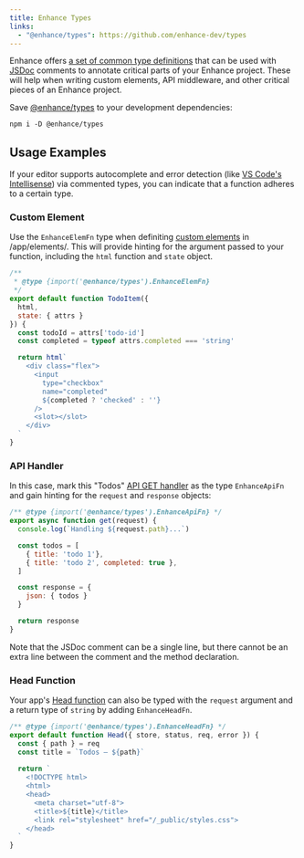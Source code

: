 ```yaml
---
title: Enhance Types
links:
  - "@enhance/types": https://github.com/enhance-dev/types
---
```


Enhance offers [a set of common type definitions](https://github.com/enhance-dev/types) that can be used with [JSDoc](https://jsdoc.app/) comments to annotate critical parts of your Enhance project.
These will help when writing custom elements, API middleware, and other critical pieces of an Enhance project.

Save [@enhance/types](https://github.com/enhance-dev/types) to your development dependencies:

```shell
npm i -D @enhance/types
```

## Usage Examples

If your editor supports autocomplete and error detection (like [VS Code's Intellisense](https://code.visualstudio.com/docs/editor/intellisense)) via commented types, you can indicate that a function adheres to a certain type.

### Custom Element

Use the `EnhanceElemFn` type when definiting [custom elements](/docs/learn/starter-project/elements) in /app/elements/. This will provide hinting for the argument passed to your function, including the `html` function and `state` object.

<doc-code filename="app/elements/todo-item.mjs" highlight="1:3-add" callout="6-state,11-html">

```javascript
/**
 * @type {import('@enhance/types').EnhanceElemFn}
 */
export default function TodoItem({
  html,
  state: { attrs }
}) {
  const todoId = attrs['todo-id']
  const completed = typeof attrs.completed === 'string'

  return html`
    <div class="flex">
      <input
        type="checkbox"
        name="completed"
        ${completed ? 'checked' : ''}
      />
      <slot></slot>
    </div>
  `
}
```

</doc-code>

### API Handler

In this case, mark this "Todos" [API GET handler](/docs/learn/starter-project/api) as the type `EnhanceApiFn` and gain hinting for the `request` and `response` objects:

<doc-code filename="app/api/todos.mjs" highlight="1-add" callout="2-request,14-response">

```javascript
/** @type {import('@enhance/types').EnhanceApiFn} */
export async function get(request) {
  console.log(`Handling ${request.path}...`)

  const todos = [
    { title: 'todo 1'},
    { title: 'todo 2', completed: true },
  ]

  const response = {
    json: { todos }
  }

  return response
}
```

</doc-code>

<doc-callout level="none" mark="🔎" thin>

Note that the JSDoc comment can be a single line, but there cannot be an extra line between the comment and the method declaration.

</doc-callout>

### Head Function

Your app's [Head function](/docs/learn/starter-project/head) can also be typed with the `request` argument and a return type of `string` by adding `EnhanceHeadFn`.

<doc-code filename="app/head.mjs" highlight="1-add" callout="2-request">

```javascript
/** @type {import('@enhance/types').EnhanceHeadFn} */
export default function Head({ store, status, req, error }) {
  const { path } = req
  const title = `Todos — ${path}`
  
  return `
    <!DOCTYPE html>
    <html>
    <head>
      <meta charset="utf-8">
      <title>${title}</title>
      <link rel="stylesheet" href="/_public/styles.css">
    </head>
  `
}
```

</doc-code>
